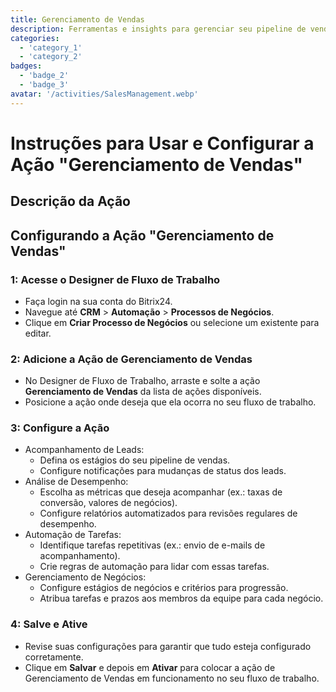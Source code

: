 ```yaml
---
title: Gerenciamento de Vendas
description: Ferramentas e insights para gerenciar seu pipeline de vendas de forma eficaz.
categories: 
  - 'category_1'
  - 'category_2'
badges: 
  - 'badge_2'
  - 'badge_3'
avatar: '/activities/SalesManagement.webp'
---
```


# Instruções para Usar e Configurar a Ação "Gerenciamento de Vendas"

## Descrição da Ação

## **Configurando a Ação "Gerenciamento de Vendas"**

### 1: Acesse o Designer de Fluxo de Trabalho
- Faça login na sua conta do Bitrix24.
- Navegue até **CRM** > **Automação** > **Processos de Negócios**.
- Clique em **Criar Processo de Negócios** ou selecione um existente para editar.

### 2: Adicione a Ação de Gerenciamento de Vendas
- No Designer de Fluxo de Trabalho, arraste e solte a ação **Gerenciamento de Vendas** da lista de ações disponíveis.
- Posicione a ação onde deseja que ela ocorra no seu fluxo de trabalho.

### 3: Configure a Ação
- Acompanhamento de Leads:
  - Defina os estágios do seu pipeline de vendas.
  - Configure notificações para mudanças de status dos leads.
- Análise de Desempenho:
  - Escolha as métricas que deseja acompanhar (ex.: taxas de conversão, valores de negócios).
  - Configure relatórios automatizados para revisões regulares de desempenho.
- Automação de Tarefas:
  - Identifique tarefas repetitivas (ex.: envio de e-mails de acompanhamento).
  - Crie regras de automação para lidar com essas tarefas.
- Gerenciamento de Negócios:
  - Configure estágios de negócios e critérios para progressão.
  - Atribua tarefas e prazos aos membros da equipe para cada negócio.

### 4: Salve e Ative
- Revise suas configurações para garantir que tudo esteja configurado corretamente.
- Clique em **Salvar** e depois em **Ativar** para colocar a ação de Gerenciamento de Vendas em funcionamento no seu fluxo de trabalho.
